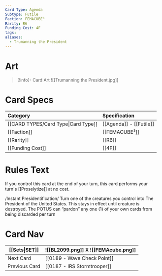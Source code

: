 ```yaml
---
Card Type: Agenda
Subtype: Futile
Faction: FEMACUBE³
Rarity: R6
Funding Cost: 4F
tags: 
aliases:
  - Trumanning the President
---
```

# Art

> [!info]- Card Art
> ![[Trumanning the President.jpg]]

# Card Specs

| Category                            | Specification     |
|:----------------------------------- |:----------------- |
| [[CARD TYPES/Card Type\|Card Type]] | [[Agenda]] - [[Futile]] |
| [[Faction]]                         | [[FEMACUBE³]]              |
| [[Rarity]]                          | [[R6]]              |
| [[Funding Cost]]                    | [[4F]]            |

# Rules Text

If you control this card at the end of your turn, this card performs your turn's [[Proselytize]] at no cost.

/Instant Presidentification/ 
Turn one of the creatures you control into The President of the United States. 
This stays in effect until creature is destroyed. 
The POTUS can “pardon” any one (1) of your own cards from being discarded per turn

# Card Nav

| [[Sets\|SET]] |  ![[BL2099.png]] 𐌢 ![[FEMAcube.png]] |
| --- | --- |  
| Next Card | [[0189 - Wave Check Point]] |  
| Previous Card | [[0187 - IRS Stormtrooper]] |  

